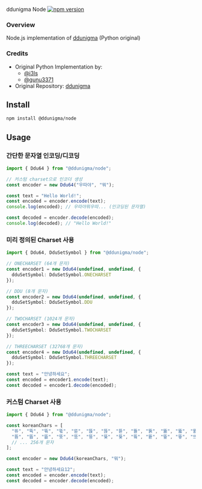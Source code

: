 ddunigma Node [![npm version](https://badge.fury.io/js/@ddunigma%2Fnode.svg)](https://www.npmjs.com/package/@ddunigma/node)

### Overview 

Node.js implementation of [ddunigma](https://github.com/i3l3/ddunigma) (Python original)

### Credits

- Original Python Implementation by:
  - [@i3ls](https://github.com/i3l3)
  - [@gunu3371](https://github.com/gunu3371)
- Original Repository: [ddunigma](https://github.com/i3l3/ddunigma)

## Install

```bash
npm install @ddunigma/node
```

## Usage

### 간단한 문자열 인코딩/디코딩

```typescript
import { Ddu64 } from "@ddunigma/node";

// 커스텀 charset으로 인코더 생성
const encoder = new Ddu64("우따야", "뭐");

const text = "Hello World!";
const encoded = encoder.encode(text);
console.log(encoded); // 우따야뭐우따... (인코딩된 문자열)

const decoded = encoder.decode(encoded);
console.log(decoded); // "Hello World!"
```

### 미리 정의된 Charset 사용

```typescript
import { Ddu64, DduSetSymbol } from "@ddunigma/node";

// ONECHARSET (64개 문자)
const encoder1 = new Ddu64(undefined, undefined, { 
  dduSetSymbol: DduSetSymbol.ONECHARSET 
});

// DDU (8개 문자)
const encoder2 = new Ddu64(undefined, undefined, { 
  dduSetSymbol: DduSetSymbol.DDU 
});

// TWOCHARSET (1024개 문자)
const encoder3 = new Ddu64(undefined, undefined, { 
  dduSetSymbol: DduSetSymbol.TWOCHARSET 
});

// THREECHARSET (32768개 문자)
const encoder4 = new Ddu64(undefined, undefined, { 
  dduSetSymbol: DduSetSymbol.THREECHARSET 
});

const text = "안녕하세요";
const encoded = encoder1.encode(text);
const decoded = encoder1.decode(encoded);
```

### 커스텀 Charset 사용

```typescript
import { Ddu64 } from "@ddunigma/node";

const koreanChars = [
  "뜌", "뜍", "뜎", "뜏", "뜐", "뜑", "뜒", "뜓", "뜔", "뜕", "뜖", "뜗", "뜘", "뜙", "뜚", "뜛",
  "뜜", "뜝", "뜞", "뜟", "뜠", "뜡", "뜢", "뜣", "뜤", "뜥", "뜦", "뜧", "뜨", "뜩", "뜪", "뜫",
  // ... 256개 문자
];

const encoder = new Ddu64(koreanChars, "뭐");

const text = "안녕하세요12";
const encoded = encoder.encode(text);
const decoded = encoder.decode(encoded);
```